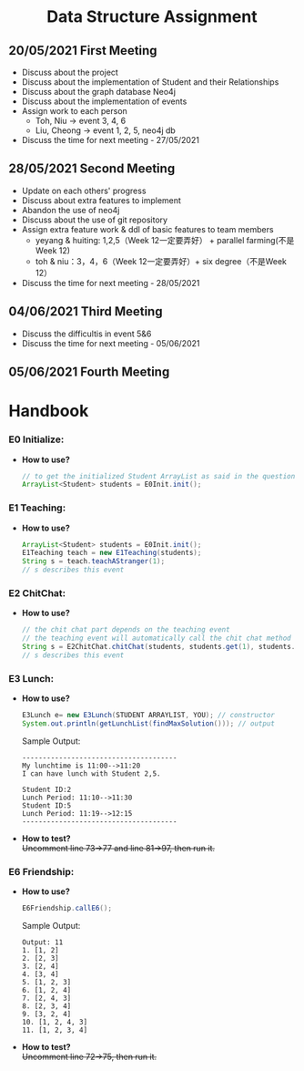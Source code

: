 # <center>Data Structure Assignment</center>

## 20/05/2021 First Meeting
- Discuss about the project
- Discuss about the implementation of Student and their Relationships
- Discuss about the graph database Neo4j
- Discuss about the implementation of events
- Assign work to each person
  - Toh, Niu -> event 3, 4, 6
  - Liu, Cheong -> event 1, 2, 5, neo4j db
- Discuss the time for next meeting - 27/05/2021

## 28/05/2021 Second Meeting
- Update on each others' progress
- Discuss about extra features to implement
- Abandon the use of neo4j
- Discuss about the use of git repository
- Assign extra feature work & ddl of basic features to team members
  + yeyang & huiting: 1,2,5（Week 12一定要弄好） + parallel farming(不是Week 12)
  + toh & niu：3，4，6（Week 12一定要弄好）+ six degree（不是Week 12）
- Discuss the time for next meeting - 28/05/2021

## 04/06/2021 Third Meeting
- Discuss the difficultis in event 5&6
- Discuss the time for next meeting - 05/06/2021


## 05/06/2021 Fourth Meeting

# Handbook

### E0 Initialize:
+ **How to use?**
  ```java
  // to get the initialized Student ArrayList as said in the question
  ArrayList<Student> students = E0Init.init();
  ```

### E1 Teaching:
+ **How to use?**
  ```java
  ArrayList<Student> students = E0Init.init();
  E1Teaching teach = new E1Teaching(students);
  String s = teach.teachAStranger(1);
  // s describes this event
  ```

### E2 ChitChat:
+ **How to use?**
  ```java
  // the chit chat part depends on the teaching event
  // the teaching event will automatically call the chit chat method
  String s = E2ChitChat.chitChat(students, students.get(1), students.get(4));
  // s describes this event
  ```


### E3 Lunch:
+ **How to use?**
  ```java
  E3Lunch e= new E3Lunch(STUDENT ARRAYLIST, YOU); // constructor
  System.out.println(getLunchList(findMaxSolution())); // output
  ```
  Sample Output:
  ```
  --------------------------------------
  My lunchtime is 11:00-->11:20
  I can have lunch with Student 2,5.

  Student ID:2
  Lunch Period: 11:10-->11:30
  Student ID:5
  Lunch Period: 11:19-->12:15
  --------------------------------------
  ```
+ **How to test?**<br>
~~Uncomment line 73->77 and line 81->97, then run it.~~


### E6 Friendship:
+ **How to use?**
  ```java
  E6Friendship.callE6();
  ```
  Sample Output:
  ```
  Output: 11
  1. [1, 2]
  2. [2, 3]
  3. [2, 4]
  4. [3, 4]
  5. [1, 2, 3]
  6. [1, 2, 4]
  7. [2, 4, 3]
  8. [2, 3, 4]
  9. [3, 2, 4]
  10. [1, 2, 4, 3]
  11. [1, 2, 3, 4]
  ```
+ **How to test?**<br />
~~Uncomment line 72->75, then run it.~~
